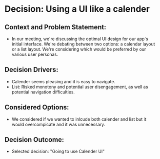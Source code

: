 # Decision: Using a UI like a calender

## Context and Problem Statement:
- In our meeting, we're discussing the optimal UI design for our app's initial interface. We're debating between two options: a calendar layout or a list layout. We're considering which would be preferred by our various user personas.
  
## Decision Drivers:

- Calender seems pleasing and it is easy to navigate.
- List: Risked monotony and potential user disengagement, as well as potential navigation difficulties.

## Considered Options:

- We considered if we wanted to inlcude both calender and list but it would overcompicate and it was unnecessary.

## Decision Outcome:
- Selected decision: "Going to use Calender UI"
